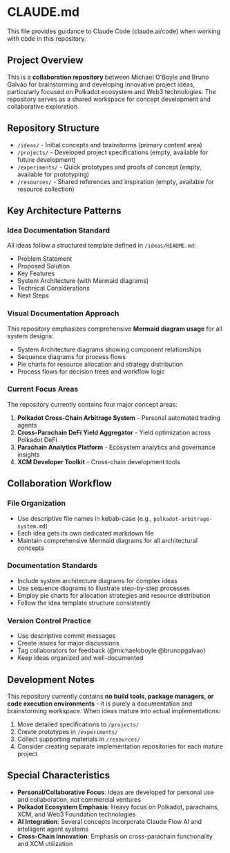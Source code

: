 # CLAUDE.md

This file provides guidance to Claude Code (claude.ai/code) when working with code in this repository.

## Project Overview

This is a **collaboration repository** between Michael O'Boyle and Bruno Galvão for brainstorming and developing innovative project ideas, particularly focused on Polkadot ecosystem and Web3 technologies. The repository serves as a shared workspace for concept development and collaborative exploration.

## Repository Structure

- `/ideas/` - Initial concepts and brainstorms (primary content area)
- `/projects/` - Developed project specifications (empty, available for future development)
- `/experiments/` - Quick prototypes and proofs of concept (empty, available for prototyping)
- `/resources/` - Shared references and inspiration (empty, available for resource collection)

## Key Architecture Patterns

### Idea Documentation Standard
All ideas follow a structured template defined in `/ideas/README.md`:
- Problem Statement
- Proposed Solution
- Key Features
- System Architecture (with Mermaid diagrams)
- Technical Considerations
- Next Steps

### Visual Documentation Approach
This repository emphasizes comprehensive **Mermaid diagram usage** for all system designs:
- System Architecture diagrams showing component relationships
- Sequence diagrams for process flows
- Pie charts for resource allocation and strategy distribution
- Process flows for decision trees and workflow logic

### Current Focus Areas
The repository currently contains four major concept areas:
1. **Polkadot Cross-Chain Arbitrage System** - Personal automated trading agents
2. **Cross-Parachain DeFi Yield Aggregator** - Yield optimization across Polkadot DeFi
3. **Parachain Analytics Platform** - Ecosystem analytics and governance insights
4. **XCM Developer Toolkit** - Cross-chain development tools

## Collaboration Workflow

### File Organization
- Use descriptive file names in kebab-case (e.g., `polkadot-arbitrage-system.md`)
- Each idea gets its own dedicated markdown file
- Maintain comprehensive Mermaid diagrams for all architectural concepts

### Documentation Standards
- Include system architecture diagrams for complex ideas
- Use sequence diagrams to illustrate step-by-step processes
- Employ pie charts for allocation strategies and resource distribution
- Follow the idea template structure consistently

### Version Control Practice
- Use descriptive commit messages
- Create issues for major discussions
- Tag collaborators for feedback (@michaeloboyle @brunopgalvao)
- Keep ideas organized and well-documented

## Development Notes

This repository currently contains **no build tools, package managers, or code execution environments** - it is purely a documentation and brainstorming workspace. When ideas mature into actual implementations:

1. Move detailed specifications to `/projects/`
2. Create prototypes in `/experiments/`
3. Collect supporting materials in `/resources/`
4. Consider creating separate implementation repositories for each mature project

## Special Characteristics

- **Personal/Collaborative Focus**: Ideas are developed for personal use and collaboration, not commercial ventures
- **Polkadot Ecosystem Emphasis**: Heavy focus on Polkadot, parachains, XCM, and Web3 Foundation technologies
- **AI Integration**: Several concepts incorporate Claude Flow AI and intelligent agent systems
- **Cross-Chain Innovation**: Emphasis on cross-parachain functionality and XCM utilization